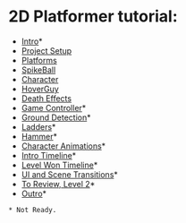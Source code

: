 # 2D Platformer tutorial:

 - [Intro](Intro.md)*
 - [Project Setup](C1.md) 
 - [Platforms](C2.md)
 - [SpikeBall](C3.md)
 - [Character](C4.md)
 - [HoverGuy](C5.md)
 - [Death Effects](C6.md)
 - [Game Controller](C7.md)*
 - [Ground Detection](C8.md)*
 - [Ladders](C9.md)*
 - [Hammer](C10.md)*
 - [Character Animations](C11.md)*
 - [Intro Timeline](C12.md)*
 - [Level Won Timeline](C13.md)*
 - [UI and Scene Transitions](C14.md)*
 - [To Review, Level 2](C15.md)*
 - [Outro](Outro.md)*

```
* Not Ready.
```